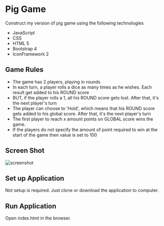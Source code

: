 # Pig Game

Construct my version of pig game using the following technologies
- JavaScript
- CSS
- HTML 5
- Bootstrap 4
- IconFramework 2

## Game Rules
- The game has 2 players, playing in rounds
- In each turn, a player rolls a dice as many times as he wishes. Each result get added to his ROUND score
- BUT, if the player rolls a 1, all his ROUND score gets lost. After that, it's the next player's turn
- The player can choose to 'Hold', which means that his ROUND score gets added to his global score. After that, it's the next player's turn
- The first player to reach x amount points on GLOBAL score wins the game.
- If the players do not specify the amount of point required to win at the start of the game then value is set to 100

## Screen Shot
![screenshot]()

## Set up Application

Not setup is required. Just clone or download the application to computer. 

## Run Application

Open index.html in the browser.
